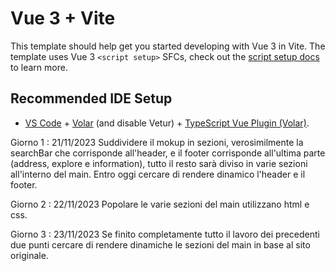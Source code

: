 # Vue 3 + Vite

This template should help get you started developing with Vue 3 in Vite. The template uses Vue 3 `<script setup>` SFCs, check out the [script setup docs](https://v3.vuejs.org/api/sfc-script-setup.html#sfc-script-setup) to learn more.

## Recommended IDE Setup

- [VS Code](https://code.visualstudio.com/) + [Volar](https://marketplace.visualstudio.com/items?itemName=Vue.volar) (and disable Vetur) + [TypeScript Vue Plugin (Volar)](https://marketplace.visualstudio.com/items?itemName=Vue.vscode-typescript-vue-plugin).


Giorno 1 : 21/11/2023
Suddividere il mokup in sezioni, verosimilmente la searchBar che corrisponde all'header, e il footer corrisponde all'ultima parte (address, explore e information), tutto il resto sarà diviso in varie sezioni all'interno del main. Entro oggi cercare di rendere dinamico l'header e il footer.

Giorno 2 : 22/11/2023
Popolare le varie sezioni del main utilizzano html e css.

Giorno 3 : 23/11/2023
Se finito completamente tutto il lavoro dei precedenti due punti cercare di rendere dinamiche le sezioni del main in base al sito originale.
